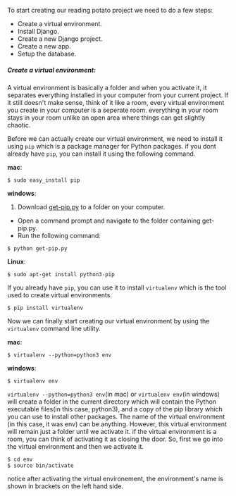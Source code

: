 To start creating our reading potato project we need to do a few steps:
* Create a virtual environment.
* Install Django.
* Create a new Django project.
* Create a new app.
* Setup the database.

##### Create a virtual environment:

   A virtual environment is basically a folder and when you activate it, it separates everything installed in your computer from your current project. If it still doesn't make sense, think of it like a room, every virtual environment you create in your computer is a seperate room. everything in your room stays in your room unlike an open area where things can get slightly chaotic.
   
   Before we can actually create our virtual environment, we need to install it using `pip` which is a package manager for Python packages. if you dont already have `pip`, you can install it using the following command.
   
   **mac**:
```shell
$ sudo easy_install pip
```

   **windows**:
 1. Download [get-pip.py](https://bootstrap.pypa.io/get-pip.py) to a folder on your computer.
 * Open a command prompt and navigate to the folder containing get-pip.py.
 * Run the following command:
```shell
$ python get-pip.py
```

**Linux**:
```shell
$ sudo apt-get install python3-pip
```


If you already have `pip`, you can use it to install `virtualenv` which is the tool used to create virtual environments.
```shell
$ pip install virtualenv
```
Now we can finally start creating our virtual environment by using the `virtualenv` command line utility.

**mac**:
```shell
$ virtualenv --python=python3 env
```
**windows**:
```shell
$ virtualenv env
```
`virtualenv --python=python3 env`(in mac) or `virtualenv env`(in windows) will create a folder in the current directory which will contain the Python executable files(in this case, python3), and a copy of the pip library which you can use to install other packages. The name of the virtual environment (in this case, it was env) can be anything. However, this virtual environment will remain just a folder until we activate it. if the virtual environment is a room, you can think of activating it as closing the door. So, first we go into the virtual environment and then we activate it.
```shell
$ cd env
$ source bin/activate
```
notice after activating the virtual environement, the environment's name is shown in brackets on the left hand side.